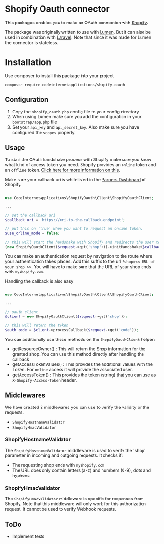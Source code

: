 # Shopify Oauth connector

This packages enables you to make an OAuth connection with [Shopify](https://www.shopify.com/).

The package was originally written to use with [Lumen](https://lumen.laravel.com/). But it can also be used in combination with [Laravel](https://www.laravel.com/).
Note that since it was made for Lumen the connector is stateless.

# Installation

Use composer to install this package into your project
```
composer require codeinternetapplications/shopify-oauth
```


## Configuration

1. Copy the `shopify_oauth.php` config file to your config directory.
2. When using Lumen make sure you add the configuration in your `bootstrap/app.php` file
3. Set your `api_key` and `api_secret_key`. Also make sure you have configured the `scopes` properly.


## Usage

To start the OAuth handshake process with Shopify make sure you know what kind of access token you need. Shopify provides an `online` token and an `offline` token.
[Click here for more information on this](https://help.shopify.com/api/getting-started/authentication/oauth/api-access-modes).

Make sure your callback uri is whitelisted in the [Parners Dashboard](https://partners.shopify.com/) of Shopify.


```php

use CodeInternetApplications\ShopifyOauth\Client\ShopifyOauthClient;

...

// set the callback uri
$callback_uri = 'https://uri-to-the-callback-endpoint';

// put this on 'true' when you want to request an online token.
$use_online_mode = false;

// this will start the handshake with Shopify and redirects the user to Shopify for the grant request
(new ShopifyOauthClient($request->get('shop')))->initHandshake($callback_uri, $use_online_mode);
```

You can make an authentication request by navigation to the route where your authentication takes places.
Add this suffix to the url `?shop=<< URL of your shop >>`. You will have to make sure that the URL of your shop ends with `myshopify.com`.


Handling the callback is also easy

```php

use CodeInternetApplications\ShopifyOauth\Client\ShopifyOauthClient;

...

// oauth client
$client = new ShopifyOauthClient($request->get('shop'));

// this will return the token
$auth_code = $client->processCallback($request->get('code'));

```

You can additionally use these methods on the `ShopifyOauthClient` helper:
* getResourceOwner() : This will return the Shop information for the granted shop. You can use this method directly after handling the callback
* getAccessTokenValues() : This provides the additional values with the Token. For `online` access it will provide the associated user.
* getAccessToken() : This provides the token (string) that you can use as `X-Shopify-Access-Token` header.


## Middlewares

We have created 2 middlewares you can use to verify the validity or the requests.
* `ShopifyHostnameValidator`
* `ShopifyHmacValidator`

### ShopifyHostnameValidator
The `ShopifyHostnameValidator` middleware is used to verify the 'shop' parameter in incoming and outgoing requests.
It checks if:
* The requesting shop ends with `myshopify.com`
* The URL does only contain letters (a-z) and numbers (0-9), dots and hyphens


### ShopifyHmacValidator
The `ShopifyHmacValidator` middleware is specific for responses from Shopify. Note that this middleware will only work for this authorization request. It cannot be used to verify Webhook requests.



## ToDo
* Implement tests